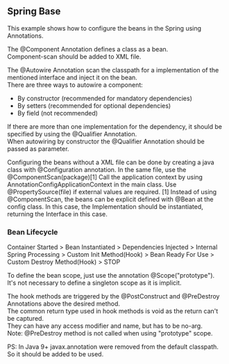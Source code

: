 ## Spring Base

This example shows how to configure the beans in the Spring using Annotations.  

The @Component Annotation defines a class as a bean.\
Component-scan should be added to XML file.

The @Autowire Annotation scan the classpath for a implementation of the mentioned interface and inject it on the bean.\
There are three ways to autowire a component:

- By constructor (recommended for mandatory dependencies)
- By setters (recommended for optional dependencies)
- By field (not recommended)

If there are more than one implementation for the dependency, it should be specified by using the @Qualifier Annotation.\
When autowiring by constructor the @Qualifier Annotation should be passed as parameter. 

Configuring the beans without a XML file can be done by creating a java class with @Configuration annotation.
In the same file, use the @ComponentScan(package)[1]
Call the application context by using AnnotationConfigApplicationContext in the main class.
Use @PropertySource(file) if external values are required.
[1] Instead of using @ComponentScan, the beans can be explicit defined with @Bean at the config class.
In this case, the Implementation should be instantiated, returning the Interface in this case.

### Bean Lifecycle

Container Started > Bean Instantiated > Dependencies Injected > Internal Spring Processing > Custom Init Method(Hook) > Bean Ready For Use > Custom Destroy Method(Hook) > STOP

To define the bean scope, just use the annotation @Scope("prototype").\
It's not necessary to define a singleton scope as it is implicit.

The hook methods are triggered by the @PostConstruct and @PreDestroy Annotations above the desired method.\
The common return type used in hook methods is void as the return can't be captured.\
They can have any access modifier and name, but has to be no-arg.\
Note: @PreDestroy method is not called when using "prototype" scope.

PS: In Java 9+ javax.annotation were removed from the default classpath. So it should be added to be used.